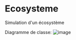 # Ecosysteme
Simulation d'un écosystème

Diagramme de classe:
![image](https://user-images.githubusercontent.com/78801832/147873853-c4f48b21-d534-4d72-b3f3-61e78115381b.png)
